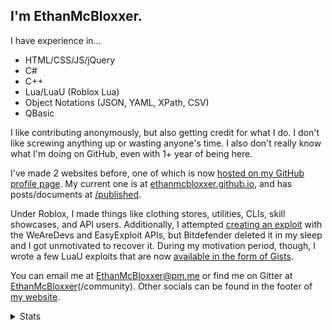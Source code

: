 ## I'm EthanMcBloxxer.
I have experience in...
* HTML/CSS/JS/jQuery
* C#
* C++
* Lua/LuaU (Roblox Lua)
* Object Notations (JSON, YAML, XPath, CSV)
* QBasic

I like contributing anonymously, but also getting credit for what I do. I don't like screwing anything up or wasting anyone's time. I also don't really know what I'm doing on GitHub, even with 1+ year of being here.

I've made 2 websites before, one of which is now [hosted on my GitHub profile page](https://ethanmcbloxxer.github.io/old/ethansware/index.html). My current one is at [ethanmcbloxxer.github.io](https://ethanmcbloxxer.github.io/), and has posts/documents at [/published](https://ethanmcbloxxer.github.io/published/).

Under Roblox, I made things like clothing stores, utilities, CLIs, skill showcases, and API users. Additionally, I attempted [creating an exploit](https://github.com/EthanMcBloxxer/BloxsploitWF) with the WeAreDevs and EasyExploit APIs, but Bitdefender deleted it in my sleep and I got unmotivated to recover it. During my motivation period, though, I wrote a few LuaU exploits that are now [available in the form of Gists](https://gist.github.com/search?l=Lua&q=user%3AEthanMcBloxxer).

You can email me at <EthanMcBloxxer@pm.me> or find me on Gitter at [EthanMcBloxxer](https://gitter.im/EthanMcBloxxer/community)(/community). Other socials can be found in the footer of [my website](https://ethanmcbloxxer.github.io).

<details>
  <summary>Stats</summary>

  ![](https://metrics.lecoq.io/EthanMcBloxxer?template=classic&languages=1&gists=1&lines=1&rss=1&languages.colors=github&languages.threshold=0%25&rss.source=https%3A%2F%2Fethanmcbloxxer.github.io%2Ffeed.xml&rss.limit=4)

  ![](https://api.ghprofile.me/view?username=EthanMcBloxxer) ![](https://img.shields.io/github/followers/EthanMcBloxxer?label=Follow&style=for-the-badge) ![](https://img.shields.io/github/stars/EthanMcBloxxer?label=Stars&style=for-the-badge)

  ![Compatibility: Club Penguin](https://forthebadge.com/images/badges/compatibility-club-penguin.svg)
  ![Powered By: ENERGY DRINKS](https://forthebadge.com/images/badges/powered-by-energy-drinks.svg)
  ![Designed in: MS PAINT](https://forthebadge.com/images/badges/designed-in-ms-paint.svg)
</details>
